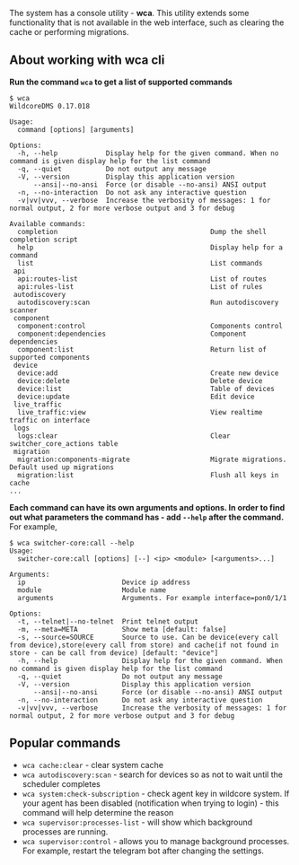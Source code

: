 The system has a console utility - **wca**.
This utility extends some functionality that is not available in the web interface, such as clearing the cache or performing migrations.

## About working with wca cli

**Run the command `wca` to get a list of supported commands**
```shell
$ wca
WildcoreDMS 0.17.018

Usage:
  command [options] [arguments]

Options:
  -h, --help            Display help for the given command. When no command is given display help for the list command
  -q, --quiet           Do not output any message
  -V, --version         Display this application version
      --ansi|--no-ansi  Force (or disable --no-ansi) ANSI output
  -n, --no-interaction  Do not ask any interactive question
  -v|vv|vvv, --verbose  Increase the verbosity of messages: 1 for normal output, 2 for more verbose output and 3 for debug

Available commands:
  completion                                      Dump the shell completion script
  help                                            Display help for a command
  list                                            List commands
 api
  api:routes-list                                 List of routes
  api:rules-list                                  List of rules
 autodiscovery
  autodiscovery:scan                              Run autodiscovery scanner
 component
  component:control                               Components control
  component:dependencies                          Component dependencies
  component:list                                  Return list of supported components
 device
  device:add                                      Create new device
  device:delete                                   Delete device
  device:list                                     Table of devices
  device:update                                   Edit device
 live_traffic
  live_traffic:view                               View realtime traffic on interface
 logs
  logs:clear                                      Clear switcher_core_actions table
 migration
  migration:components-migrate                    Migrate migrations. Default used up migrations
  migration:list                                  Flush all keys in cache
...
```

**Each command can have its own arguments and options. In order to find out what parameters the command has - add `--help` after the command.**
For example,
```shell
$ wca switcher-core:call --help
Usage:
  switcher-core:call [options] [--] <ip> <module> [<arguments>...]

Arguments:
  ip                        Device ip address
  module                    Module name
  arguments                 Arguments. For example interface=pon0/1/1

Options:
  -t, --telnet|--no-telnet  Print telnet output
  -m, --meta=META           Show meta [default: false]
  -s, --source=SOURCE       Source to use. Can be device(every call from device),store(every call from store) and cache(if not found in store - can be call from device) [default: "device"]
  -h, --help                Display help for the given command. When no command is given display help for the list command
  -q, --quiet               Do not output any message
  -V, --version             Display this application version
      --ansi|--no-ansi      Force (or disable --no-ansi) ANSI output
  -n, --no-interaction      Do not ask any interactive question
  -v|vv|vvv, --verbose      Increase the verbosity of messages: 1 for normal output, 2 for more verbose output and 3 for debug
```

## Popular commands

* `wca cache:clear` - clear system cache
* `wca autodiscovery:scan` - search for devices so as not to wait until the scheduler completes
* `wca system:check-subscription` - check agent key in wildcore system. If your agent has been disabled (notification when trying to login) - this command will help determine the reason
* `wca supervisor:processes-list` - will show which background processes are running.
* `wca supervisor:control` - allows you to manage background processes. For example, restart the telegram bot after changing the settings.



